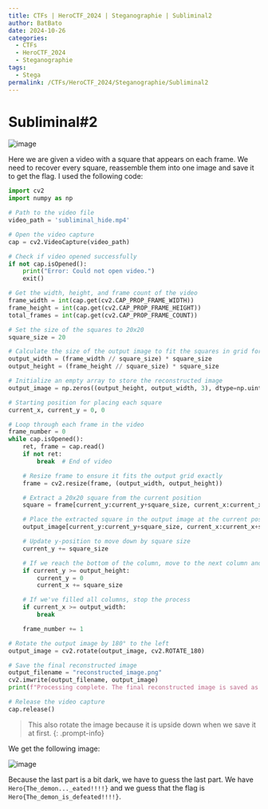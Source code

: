 ```yaml
---
title: CTFs | HeroCTF_2024 | Steganographie | Subliminal2
author: BatBato
date: 2024-10-26
categories:
  - CTFs
  - HeroCTF_2024
  - Steganographie
tags:
  - Stega
permalink: /CTFs/HeroCTF_2024/Steganographie/Subliminal2
---
```

# Subliminal#2


![image](https://raw.githubusercontent.com/Nouman404/nouman404.github.io/refs/heads/main/_posts/CTFs/HeroCTF_2024/photos/HeroCTF_2024_Stega_subliminal_enonce.png)

Here we are given a video with a square that appears on each frame. We need to recover every square, reassemble them into one image and save it to get the flag. I used the following code:

```python
import cv2
import numpy as np

# Path to the video file
video_path = 'subliminal_hide.mp4'

# Open the video capture
cap = cv2.VideoCapture(video_path)

# Check if video opened successfully
if not cap.isOpened():
    print("Error: Could not open video.")
    exit()

# Get the width, height, and frame count of the video
frame_width = int(cap.get(cv2.CAP_PROP_FRAME_WIDTH))
frame_height = int(cap.get(cv2.CAP_PROP_FRAME_HEIGHT))
total_frames = int(cap.get(cv2.CAP_PROP_FRAME_COUNT))

# Set the size of the squares to 20x20
square_size = 20

# Calculate the size of the output image to fit the squares in grid form
output_width = (frame_width // square_size) * square_size
output_height = (frame_height // square_size) * square_size

# Initialize an empty array to store the reconstructed image
output_image = np.zeros((output_height, output_width, 3), dtype=np.uint8)

# Starting position for placing each square
current_x, current_y = 0, 0

# Loop through each frame in the video
frame_number = 0
while cap.isOpened():
    ret, frame = cap.read()
    if not ret:
        break  # End of video

    # Resize frame to ensure it fits the output grid exactly
    frame = cv2.resize(frame, (output_width, output_height))

    # Extract a 20x20 square from the current position
    square = frame[current_y:current_y+square_size, current_x:current_x+square_size]

    # Place the extracted square in the output image at the current position
    output_image[current_y:current_y+square_size, current_x:current_x+square_size] = square

    # Update y-position to move down by square size
    current_y += square_size

    # If we reach the bottom of the column, move to the next column and reset y
    if current_y >= output_height:
        current_y = 0
        current_x += square_size

    # If we've filled all columns, stop the process
    if current_x >= output_width:
        break

    frame_number += 1

# Rotate the output image by 180° to the left
output_image = cv2.rotate(output_image, cv2.ROTATE_180)

# Save the final reconstructed image
output_filename = "reconstructed_image.png"
cv2.imwrite(output_filename, output_image)
print(f"Processing complete. The final reconstructed image is saved as {output_filename}.")

# Release the video capture
cap.release()
```

> This also rotate the image because it is upside down when we save it at first.
{: .prompt-info}


We get the following image:

![image](https://raw.githubusercontent.com/Nouman404/nouman404.github.io/refs/heads/main/_posts/CTFs/HeroCTF_2024/photos/HeroCTF_2024_Stega_subliminal_flag.png)

Because the last part is a bit dark, we have to guess the last part. We have `Hero{The_demon..._eated!!!!}` and we guess that the flag is `Hero{The_demon_is_defeated!!!!}`.